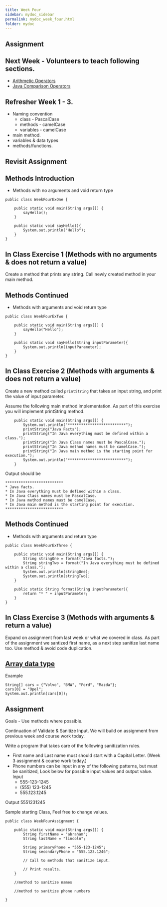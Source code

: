 ```yaml
---
title: Week Four
sidebar: mydoc_sidebar
permalink: mydoc_week_four.html
folder: mydoc
---
```


## Assignment

## Next Week - Volunteers to teach following sections.
* [Arithmetic Operators](https://www.w3schools.com/java/java_operators.asp)
* [Java Comparison Operators](https://www.w3schools.com/java/java_operators.asp)

## Refresher Week 1 - 3.
* Naming convention 
  * class - PascalCase
  * methods - camelCase
  * variables - camelCase
* main method.
* variables & data types
* methods/functions.

## Revisit Assignment

## Methods Introduction 
* Methods with no arguments and void return type

```
public class WeekFourExOne {

    public static void main(String args[]) {
        sayHello();
    }

    public static void sayHello(){
        System.out.println("Hello");
    }
}
```

## In Class Exercise 1 (Methods with no arguments & does not return a value)
Create a method that prints any string. Call newly created method in your main method.

## Methods Continued
* Methods with arguments and void return type

```
public class WeekFourExTwo {

    public static void main(String args[]) {
        sayHello("Hello");
    }

    public static void sayHello(String inputParameter){
        System.out.println(inputParameter);
    }
}
```

## In Class Exercise 2 (Methods with arguments & does not return a value)
Create a new method called `printString` that takes an input string, and print the value of input parameter.

Assume the following main method implementation. As part of this exercise you will implement printString method.

```
    public static void main(String args[]) {
        System.out.println("**************************");
        printString("Java Facts");
        printString("In Java everything must be defined within a class.");
        printString("In Java Class names must be PascalCase.");
        printString("In Java method names must be camelCase.");
        printString("In Java main method is the starting point for execution.");
        System.out.println("**************************");
    }

```

Output should be
```
**************************
* Java facts.
* In Java everything must be defined within a class.
* In Java Class names must be PascalCase.
* In Java method names must be camelCase.
* In Java main method is the starting point for execution.
**************************
```

## Methods Continued
* Methods with arguments and return type

```
public class WeekFourExThree {

    public static void main(String args[]) {
        String stringOne = format("Java facts.");
        String stringTwo = format("In Java everything must be defined within a class.");
        System.out.println(stringOne);
        System.out.println(stringTwo);
    }

    public static String format(String inputParameter){
        return "* " + inputParameter;
    }
}
```

## In Class Exercise 3 (Methods with arguments & return a value)
Expand on assignment from last week or what we covered in class.
As part of the assignment we santized first name, as a next step sanitize last name too.
Use method & avoid code duplication.

## [Array data type](https://www.w3schools.com/java/java_arrays.asp)

Example
```
String[] cars = {"Volvo", "BMW", "Ford", "Mazda"};
cars[0] = "Opel";
System.out.println(cars[0]);
```


## Assignment
Goals - Use methods where possible.

Continuation of Validate & Sanitize Input. We will build on assignment from previous week and course work today.

Write a program that takes care of the following sanitization rules.

* First name and Last name must should start with a Capital Letter. (Week 3 assignment & course work today.)
* Phone numbers can be input in any of the following patterns, but must be sanitized, Look below for possible input values and output value.
  Input
  * 555-123-1245
  * (555) 123-1245
  * 555.123.1245

 Output
   5551231245

Sample starting Class, Feel free to change values.

```
public class WeekFourAssignment {

    public static void main(String args[]) {
        String firstName = "abraham";
        String lastName = "lincoln";

        String primaryPhone = "555-123-1245";
        String secondaryPhone = "555.123.1246";

        // Call to methods that sanitize input.

        // Print results.
    }
    
    //method to sanitize names

    //method to sanitize phone numbers

}
```